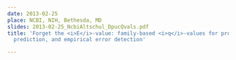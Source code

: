 ```yaml
---
date: 2013-02-25
place: NCBI, NIH, Bethesda, MD
slides: 2013-02-25_NcbiAltschul_DpucQvals.pdf
title: 'Forget the <i>E</i>-value: family-based <i>q</i>-values for protein domain
  prediction, and empirical error detection'

---
```

